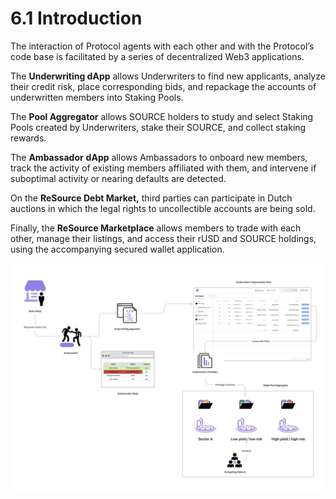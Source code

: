 # 6.1 Introduction

The interaction of Protocol agents with each other and with the Protocol’s code base is facilitated by a series of decentralized Web3 applications.

The **Underwriting dApp** allows Underwriters to find new applicants, analyze their credit risk, place corresponding bids, and repackage the accounts of underwritten members into Staking Pools.

The **Pool Aggregator** allows SOURCE holders to study and select Staking Pools created by Underwriters, stake their SOURCE, and collect staking rewards.

The **Ambassador** **dApp** allows Ambassadors to onboard new members, track the activity of existing members affiliated with them, and intervene if suboptimal activity or nearing defaults are detected.

On the **ReSource Debt Market,** third parties can participate in Dutch auctions in which the legal rights to uncollectible accounts are being sold.

Finally, the **ReSource Marketplace** allows members to trade with each other, manage their listings, and access their rUSD and SOURCE holdings, using the accompanying secured wallet application.



![The figure above depicts the relationship among the Ambassador, Underwriter, and Delegated Staking (Pool Aggregator) dApps.](<../.gitbook/assets/image (5).png>)
